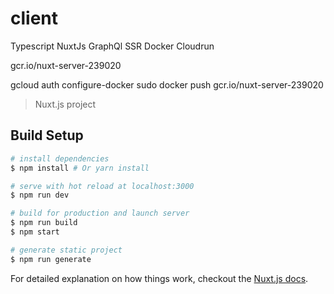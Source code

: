 # client

Typescript NuxtJs GraphQl SSR Docker Cloudrun

gcr.io/nuxt-server-239020

gcloud auth configure-docker
sudo docker push gcr.io/nuxt-server-239020

> Nuxt.js project

## Build Setup

```bash
# install dependencies
$ npm install # Or yarn install

# serve with hot reload at localhost:3000
$ npm run dev

# build for production and launch server
$ npm run build
$ npm start

# generate static project
$ npm run generate
```

For detailed explanation on how things work, checkout the [Nuxt.js docs](https://github.com/nuxt/nuxt.js).
